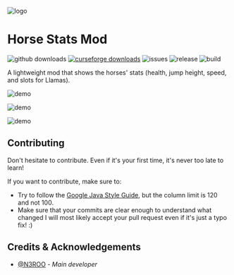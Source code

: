 ![logo](https://github.com/N3ROO/HorseStatsMod/raw/MC_1.16.3/.github/resources/horsestatsmod.png)

# Horse Stats Mod
![github downloads](https://img.shields.io/github/downloads/n3roo/horsestatsmod/total.svg?label=github%20downloads)
[![curseforge downloads](http://cf.way2muchnoise.eu/full_409126_downloads.svg)](https://www.curseforge.com/minecraft/mc-mods/horse-statistics)
![issues](https://img.shields.io/github/issues/n3roo/horsestatsmod.svg)
![release](https://img.shields.io/github/release/n3roo/horsestatsmod.svg)
![build](https://img.shields.io/github/workflow/status/N3ROO/horsestatsmod/Build%20MC1.16.3?label=build%201.16.3)

A lightweight mod that shows the horses' stats (health, jump height, speed, and slots for Llamas). 

![demo](https://github.com/N3ROO/HorseStatsMod/raw/MC_1.16.x/.github/resources/demo-1.1.0.png)

![demo](https://github.com/N3ROO/HorseStatsMod/raw/MC_1.16.x/.github/resources/demo-1.2.0.png)

![demo](https://github.com/N3ROO/HorseStatsMod/raw/MC_1.16.x/.github/resources/demo-1.3.0.png)

## Contributing
Don't hesitate to contribute. Even if it's your first time, it's never too late to learn!

If you want to contribute, make sure to:
- Try to follow the [Google Java Style Guide](https://google.github.io/styleguide/javaguide.html), but the column limit is 120 and not 100.
- Make sure that your commits are clear enough to understand what changed
I will most likely accept your pull request even if it's just a typo fix! :)

## Credits & Acknowledgements

- [@N3ROO](https://github.com/N3ROO)  - *Main developer*
